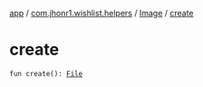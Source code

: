 [app](../../index.md) / [com.jhonr1.wishlist.helpers](../index.md) / [Image](index.md) / [create](./create.md)

# create

`fun create(): `[`File`](https://developer.android.com/reference/java/io/File.html)